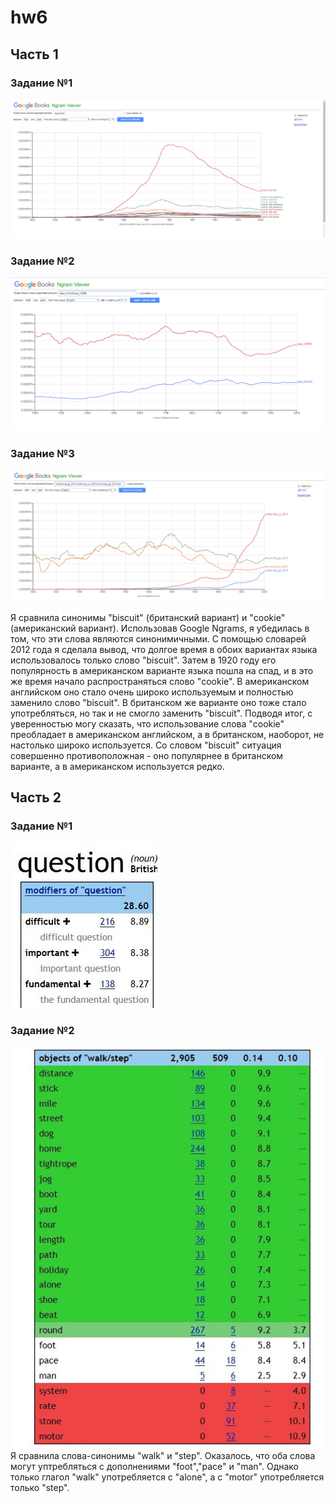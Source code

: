 # hw6
## Часть 1
### Задание №1
![1](https://github.com/mila1999/hw6/blob/master/Screenshot_4.png?raw=true)

### Задание №2
![2](https://github.com/mila1999/hw6/blob/master/Screenshot_1.png?raw=true)

### Задание №3
![3](https://github.com/mila1999/hw6/blob/master/Screenshot_2.png?raw=true)

Я сравнила синонимы "biscuit" (британский вариант) и "cookie" (американский вариант). Использовав Google Ngrams, я убедилась в том, что
эти слова являются синонимичными. С помощью словарей 2012 года я сделала вывод, что долгое время в обоих вариантах языка использовалось только слово "biscuit". Затем в 1920 году его популярность в американском варианте языка пошла на спад, и в это же время начало распространяться слово "cookie". В американском английском оно стало очень широко используемым и полностью заменило слово "biscuit". В британском же варианте оно тоже стало употребляться, но так и не смогло заменить "biscuit". Подводя итог, с уверенностью могу сказать, что использование слова "cookie" преобладает в американском английском, а в британском, наоборот, не настолько широко используется. Со словом "biscuit" ситуация совершенно противоположная - оно популярнее в британском варианте, а в американском используется редко. 

## Часть 2
### Задание №1
![4](https://github.com/mila1999/hw6/blob/master/Vbw-ahm9dEY.jpg?raw=true)

### Задание №2
![5](https://github.com/mila1999/hw6/blob/master/jBOAmzN2UbA.jpg?raw=true)
Я сравнила слова-синонимы "walk" и "step". Оказалось, что оба слова могут уптребляться с дополнениями "foot","pace" и "man". Однако только глагол "walk" употребляется с "alone", а с "motor" употребляется только "step".

